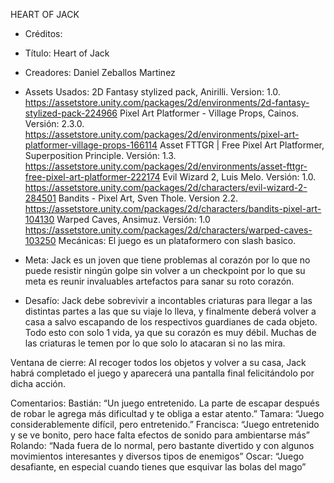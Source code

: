 HEART OF JACK

* Créditos:
* Título: Heart of Jack
* Creadores: Daniel Zeballos Martinez
* Assets Usados: 
    2D Fantasy stylized pack, Anirilli. Version: 1.0. https://assetstore.unity.com/packages/2d/environments/2d-fantasy-stylized-pack-224966
    Pixel Art Platformer - Village Props, Cainos. Versión: 2.3.0. https://assetstore.unity.com/packages/2d/environments/pixel-art-platformer-village-props-166114 
    Asset FTTGR | Free Pixel Art Platformer, Superposition Principle. Versión: 1.3. https://assetstore.unity.com/packages/2d/environments/asset-fttgr-free-pixel-art-platformer-222174 
    Evil Wizard 2, Luis Melo. Versión: 1.0. https://assetstore.unity.com/packages/2d/characters/evil-wizard-2-284501 
    Bandits - Pixel Art, Sven Thole. Version 2.2. https://assetstore.unity.com/packages/2d/characters/bandits-pixel-art-104130 
    Warped Caves, Ansimuz.  Versión: 1.0 https://assetstore.unity.com/packages/2d/characters/warped-caves-103250 
    Mecánicas: El juego es un plataformero con slash basico.

* Meta:
    Jack es un joven que tiene problemas al corazón por lo que no puede resistir ningún golpe sin volver a un checkpoint por lo que su meta es reunir invaluables artefactos para sanar su     roto corazón.

* Desafío:
    Jack debe sobrevivir a incontables criaturas para llegar a las distintas partes a las que su viaje lo lleva, y finalmente deberá volver a casa a salvo escapando de los respectivos        guardianes de cada objeto. Todo esto con solo 1 vida, ya que su corazón es muy débil. Muchas de las criaturas le temen por lo que solo lo atacaran si no las mira.

Ventana de cierre:
    Al recoger todos los objetos y volver a su casa, Jack habrá completado el juego y aparecerá una pantalla final felicitándolo por dicha acción.

Comentarios:
Bastián: “Un juego entretenido. La parte de escapar después de robar le agrega más dificultad y te obliga a estar atento.”
Tamara: “Juego considerablemente difícil, pero entretenido.”
Francisca: “Juego entretenido y se ve bonito, pero hace falta efectos de sonido para ambientarse más”
Rolando: “Nada fuera de lo normal, pero bastante divertido y con algunos movimientos interesantes y diversos tipos de enemigos”
Oscar: “Juego desafiante, en especial cuando tienes que esquivar las bolas del mago”
